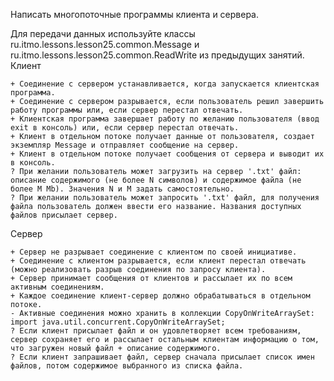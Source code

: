 Написать многопоточные программы клиента и сервера.

Для передачи данных используйте классы ru.itmo.lessons.lesson25.common.Message и ru.itmo.lessons.lesson25.common.ReadWrite из предыдущих занятий.
Клиент

    + Соединение с сервером устанавливается, когда запускается клиентская программа.
    + Соединение с сервером разрывается, если пользователь решил завершить работу программы или, если сервер перестал отвечать.
    + Клиентская программа завершает работу по желанию пользователя (ввод exit в консоль) или, если сервер перестал отвечать.
    + Клиент в отдельном потоке получает данные от пользователя, создает экземпляр Message и отправляет сообщение на сервер.
    + Клиент в отдельном потоке получает сообщения от сервера и выводит их в консоль.
    ? При желании пользователь может загрузить на сервер '.txt' файл: описание содержимого (не более N символов) и содержимое файла (не более M Mb). Значения N и M задать самостоятельно.
    ? При желании пользователь может запросить '.txt' файл, для получения файла пользователь должен ввести его название. Названия доступных файлов присылает сервер.

Сервер

    + Сервер не разрывает соединение с клиентом по своей инициативе.
    + Соединение с клиентом разрывается, если клиент перестал отвечать (можно реализовать разрыв соединения по запросу клиента).
    + Сервер принимает сообщения от клиентов и рассылает их по всем активным соединениям.
    + Каждое соединение клиент-сервер должно обрабатываться в отдельном потоке.
    - Активные соединения можно хранить в коллекции CopyOnWriteArraySet: import java.util.concurrent.CopyOnWriteArraySet;
    ? Если клиент присылает файл и он удовлетворяет всем требованиям, сервер сохраняет его и рассылает остальным клиентам информацию о том, что загружен новый файл + описание содержимого.
    ? Если клиент запрашивает файл, сервер сначала присылает список имен файлов, потом содержимое выбранного из списка файла.

